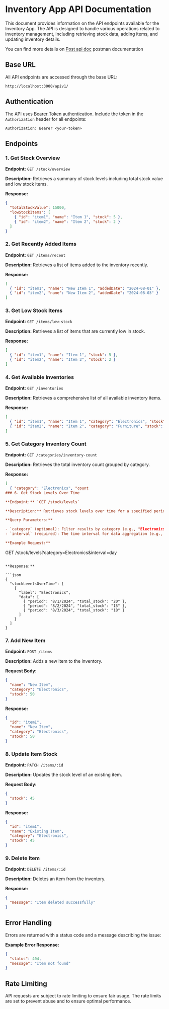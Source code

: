 # Inventory App API Documentation

This document provides information on the API endpoints available for the Inventory App. The API is designed to handle various operations related to inventory management, including retrieving stock data, adding items, and updating inventory details.

You can find more details on [Post api doc](https://documenter.getpostman.com/view/36984250/2sA3rxptMN) postman documentation

## Base URL

All API endpoints are accessed through the base URL:

```
http://localhost:3000/apiv1/
```

## Authentication

The API uses [Bearer Token](https://jwt.io/) authentication. Include the token in the `Authorization` header for all endpoints:

```
Authorization: Bearer <your-token>
```

## Endpoints

### 1. Get Stock Overview

**Endpoint:** `GET /stock/overview`

**Description:** Retrieves a summary of stock levels including total stock value and low stock items.

**Response:**

```json
{
  "totalStockValue": 15000,
  "lowStockItems": [
    { "id": "item1", "name": "Item 1", "stock": 5 },
    { "id": "item2", "name": "Item 2", "stock": 2 }
  ]
}
```

### 2. Get Recently Added Items

**Endpoint:** `GET /items/recent`

**Description:** Retrieves a list of items added to the inventory recently.

**Response:**

```json
[
  { "id": "item1", "name": "New Item 1", "addedDate": "2024-08-01" },
  { "id": "item2", "name": "New Item 2", "addedDate": "2024-08-03" }
]
```

### 3. Get Low Stock Items

**Endpoint:** `GET /items/low-stock`

**Description:** Retrieves a list of items that are currently low in stock.

**Response:**

```json
[
  { "id": "item1", "name": "Item 1", "stock": 5 },
  { "id": "item2", "name": "Item 2", "stock": 2 }
]
```

### 4. Get Available Inventories

**Endpoint:** `GET /inventories`

**Description:** Retrieves a comprehensive list of all available inventory items.

**Response:**

```json
[
  { "id": "item1", "name": "Item 1", "category": "Electronics", "stock": 50 },
  { "id": "item2", "name": "Item 2", "category": "Furniture", "stock": 30 }
]
```

### 5. Get Category Inventory Count

**Endpoint:** `GET /categories/inventory-count`

**Description:** Retrieves the total inventory count grouped by category.

**Response:**

```json
[
  { "category": "Electronics", "count
### 6. Get Stock Levels Over Time

**Endpoint:** `GET /stock/levels`

**Description:** Retrieves stock levels over time for a specified period.

**Query Parameters:**

- `category` (optional): Filter results by category (e.g., "Electronics").
- `interval` (required): The time interval for data aggregation (e.g., "day", "week", "month").

**Example Request:**

```
GET /stock/levels?category=Electronics&interval=day
```

**Response:**

```json
{
  "stockLevelsOverTime": [
    {
      "label": "Electronics",
      "data": [
        { "period": "8/1/2024", "total_stock": "20" },
        { "period": "8/2/2024", "total_stock": "15" },
        { "period": "8/3/2024", "total_stock": "18" }
      ]
    }
  ]
}
```

### 7. Add New Item

**Endpoint:** `POST /items`

**Description:** Adds a new item to the inventory.

**Request Body:**

```json
{
  "name": "New Item",
  "category": "Electronics",
  "stock": 50
}
```

**Response:**

```json
{
  "id": "item1",
  "name": "New Item",
  "category": "Electronics",
  "stock": 50
}
```

### 8. Update Item Stock

**Endpoint:** `PATCH /items/:id`

**Description:** Updates the stock level of an existing item.

**Request Body:**

```json
{
  "stock": 45
}
```

**Response:**

```json
{
  "id": "item1",
  "name": "Existing Item",
  "category": "Electronics",
  "stock": 45
}
```

### 9. Delete Item

**Endpoint:** `DELETE /items/:id`

**Description:** Deletes an item from the inventory.

**Response:**

```json
{
  "message": "Item deleted successfully"
}
```

## Error Handling

Errors are returned with a status code and a message describing the issue:

**Example Error Response:**

```json
{
  "status": 404,
  "message": "Item not found"
}
```

## Rate Limiting

API requests are subject to rate limiting to ensure fair usage. The rate limits are set to prevent abuse and to ensure optimal performance.

